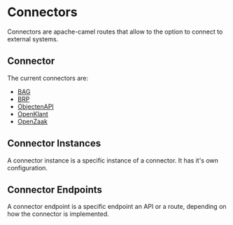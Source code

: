 # Connectors

Connectors are apache-camel routes that allow to the option to connect to external systems.

## Connector

The current connectors are:

- [BAG](./bag.md)
- [BRP](./haalcentraal-brp.md)
- [ObjectenAPI](objectenapi.md)
- [OpenKlant](openklant.md)
- [OpenZaak](openzaak.md)

## Connector Instances

A connector instance is a specific instance of a connector. It has it's own configuration. 

## Connector Endpoints

A connector endpoint is a specific endpoint an API or a route, depending on how the connector is implemented.

